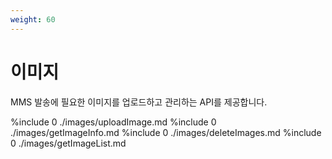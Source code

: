 ```yaml
---
weight: 60
---
```


# 이미지

MMS 발송에 필요한 이미지를 업로드하고 관리하는 API를 제공합니다.

%include 0 ./images/uploadImage.md
%include 0 ./images/getImageInfo.md
%include 0 ./images/deleteImages.md
%include 0 ./images/getImageList.md
